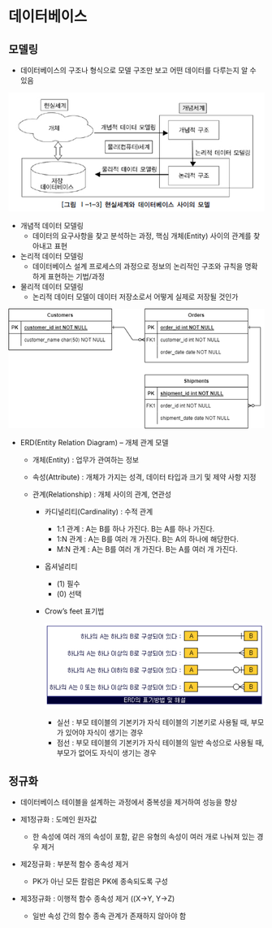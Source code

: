 # 데이터베이스

## 모델링

- 데이터베이스의 구조나 형식으로 모델 구조만 보고 어떤 데이터를 다루는지 알 수 있음

![./SQL-004.jpg](./SQL-004.jpg)

- 개념적 데이터 모델링
  - 데이터의 요구사항을 찾고 분석하는 과정, 핵심 개체(Entity) 사이의 관계를 찾아내고 표현
- 논리적 데이터 모델링
  - 데이터베이스 설계 프로세스의 과정으로 정보의 논리적인 구조와 규칙을 명확하게 표현하는 기법/과정
- 물리적 데이터 모델링
  - 논리적 데이터 모델이 데이터 저장소로서 어떻게 실제로 저장될 것인가

![./ss.png](./ss.png)

- ERD(Entity Relation Diagram) – 개체 관계 모델

  - 개체(Entity) : 업무가 관여하는 정보

  - 속성(Attribute) : 개체가 가지는 성격, 데이터 타입과 크기 및 제약 사항 지정

  - 관계(Relationship) : 개체 사이의 관계, 연관성

    - 카디널리티(Cardinality) : 수적 관계

      - 1:1 관계 : A는 B를 하나 가진다. B는 A를 하나 가진다.
      - 1:N 관계 : A는 B를 여러 개 가진다. B는 A의 하나에 해당한다.
      - M:N 관계 : A는 B를 여러 개 가진다. B는 A를 여러 개 가진다.

    - 옵셔널리티

      - (1) 필수
      - (0) 선택

    - Crow’s feet 표기법

      ![./Screen-Shot-2019-01-11-at-10-58-52-AM.png](./Screen-Shot-2019-01-11-at-10-58-52-AM.png)

      - 실선 : 부모 테이블의 기본키가 자식 테이블의 기본키로 사용될 때, 부모가 있어야 자식이 생기는 경우
      - 점선 : 부모 테이블의 기본키가 자식 테이블의 일반 속성으로 사용될 때, 부모가 없어도 자식이 생기는 경우


## 정규화

- 데이터베이스 테이블을 설계하는 과정에서 중복성을 제거하여 성능을 향상

- 제1정규화 : 도메인 원자값

  - 한 속성에 여러 개의 속성이 포함, 같은 유형의 속성이 여러 개로 나눠져 있는 경우 제거

- 제2정규화 : 부분적 함수 종속성 제거

  - PK가 아닌 모든 칼럼은 PK에 종속되도록 구성

- 제3정규화 : 이행적 함수 종속성 제거 ((X->Y, Y->Z)

  - 일반 속성 간의 함수 종속 관계가 존재하지 않아야 함